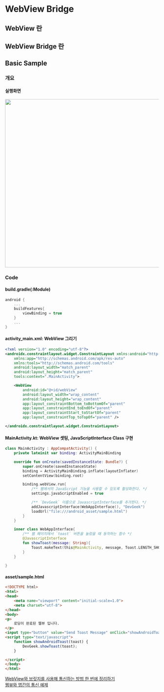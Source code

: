 # WebView Bridge

## WebView 란

## WebView Bridge 란

## Basic Sample

### 개요 

#### 실행화면
<img src="https://user-images.githubusercontent.com/40654227/192780407-497f6e1a-c2a1-42d2-b9fa-230a42553bef.gif" height=550/>


### Code

#### build.gradle(:Module)
``` kotlin
android {
    ...
    buildFeatures{
        viewBinding = true
    }
    ...
}
```
#### activity_main.xml: WebView 그리기
``` xml
<?xml version="1.0" encoding="utf-8"?>
<androidx.constraintlayout.widget.ConstraintLayout xmlns:android="http://schemas.android.com/apk/res/android"
    xmlns:app="http://schemas.android.com/apk/res-auto"
    xmlns:tools="http://schemas.android.com/tools"
    android:layout_width="match_parent"
    android:layout_height="match_parent"
    tools:context=".MainActivity">

    <WebView
        android:id="@+id/webView"
        android:layout_width="wrap_content"
        android:layout_height="wrap_content"
        app:layout_constraintBottom_toBottomOf="parent"
        app:layout_constraintEnd_toEndOf="parent"
        app:layout_constraintStart_toStartOf="parent"
        app:layout_constraintTop_toTopOf="parent" />

</androidx.constraintlayout.widget.ConstraintLayout>
```
#### MainActivity.kt: WebView 셋팅, JavaScriptInterface Class 구현
``` kotlin
class MainActivity : AppCompatActivity() {
    private lateinit var binding: ActivityMainBinding

    override fun onCreate(savedInstanceState: Bundle?) {
        super.onCreate(savedInstanceState)
        binding = ActivityMainBinding.inflate(layoutInflater)
        setContentView(binding.root)

        binding.webView.run{
            /** 웹에서의 JavaScript 기능을 사용할 수 있도록 활성화한다. */
            settings.javaScriptEnabled = true

            /** `DevGeek` 이름으로 JavascriptInterface를 추가한다. */
            addJavascriptInterface(WebAppInterface(), "DevGeek")
            loadUrl("file:///android_asset/sample.html")
        }
    }

    inner class WebAppInterface{
        /** 웹 페이지에서 `toast` 버튼을 눌렀을 때 동작하는 함수 */
        @JavascriptInterface
        fun showToast(message: String){
            Toast.makeText(this@MainActivity, message, Toast.LENGTH_SHORT).show()
        }
    }
    
}
```

#### asset/sample.html
``` html
<!DOCTYPE html>
<html>
<head>
    <meta name="viewport" content="initial-scale=1.0">
    <meta charset="utf-8">
</head>
<body>
<p>
    로딩이 완료된 웹뷰 입니다.
</p>
<input type="button" value="Send Toast Message" onClick="showAndroidToast('Hello Black Jin World!')"/>
<script type="text/javascript">
    function showAndroidToast(toast) {
        DevGeek.showToast(toast);
    }

</script>
</body>
</html>
```

[WebView와 브릿지를 사용해 통신하는 방법 한 번에 정리하기](https://kotlinworld.com/364)</br>
[웹뷰와 앱간의 통신 예제](https://black-jin0427.tistory.com/272)
